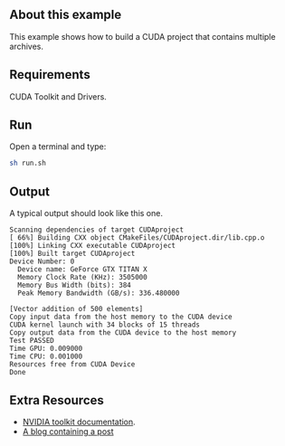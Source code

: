## About this example

This example shows how to build a CUDA project that contains multiple archives.

## Requirements

CUDA Toolkit and Drivers. 

## Run

Open a terminal and type:

```bash
sh run.sh
```


## Output

A typical output should look like this one. 

```
Scanning dependencies of target CUDAproject
[ 66%] Building CXX object CMakeFiles/CUDAproject.dir/lib.cpp.o
[100%] Linking CXX executable CUDAproject
[100%] Built target CUDAproject
Device Number: 0
  Device name: GeForce GTX TITAN X
  Memory Clock Rate (KHz): 3505000
  Memory Bus Width (bits): 384
  Peak Memory Bandwidth (GB/s): 336.480000

[Vector addition of 500 elements]
Copy input data from the host memory to the CUDA device
CUDA kernel launch with 34 blocks of 15 threads
Copy output data from the CUDA device to the host memory
Test PASSED
Time GPU: 0.009000
Time CPU: 0.001000
Resources free from CUDA Device
Done
```

## Extra Resources

  * [NVIDIA toolkit documentation](https://developer.nvidia.com/cuda-toolkit).
  * [A blog containing a post](http://bikulov.org/blog/2013/12/24/example-of-cmake-file-for-cuda-plus-cpp-code/)


